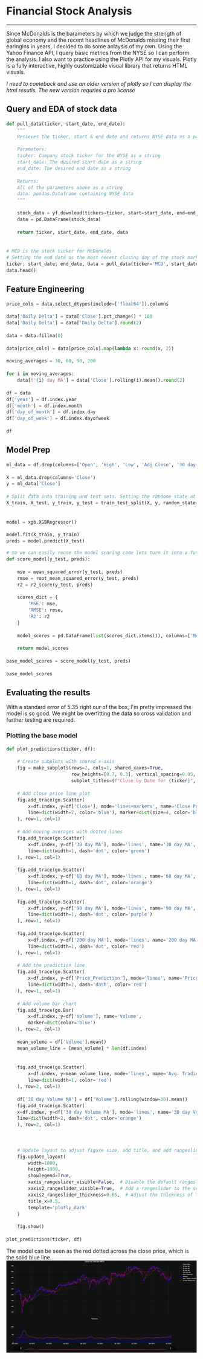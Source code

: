 # Financial Stock Analysis

---
Since McDonalds is the barameters by which we judge the strength of global economy and the recent headlines of McDonalds missing their first earingins in years, I decided to do some anlaysis of my own. Using the Yahoo Finance API, I query basic metrics from the NYSE so I can perform the analysis. I also want to practice using the Plotly API for my visuals. Plotly is a fully interactive, highly customizable visual library that returns HTML visuals.

*I need to comeback and use an older version of plotly so I can display the html resutls. The new version requries a pro license*

## Query and EDA of stock data

```python
def pull_data(ticker, start_date, end_date):
    """
    Recieves the ticker, start & end date and returns NYSE data as a pandas dataframe
    
    Parameters:
    ticker: Company stock ticker for the NYSE as a string
    start_date: The desired start date as a string
    end_date: The desired end date as a string

    Returns:
    All of the parameters above as a string
    data: pandas.Dataframe containing NYSE data
    """
    
    stock_data = yf.download(tickers=ticker, start=start_date, end=end_date)
    data = pd.DataFrame(stock_data)

    return ticker, start_date, end_date, data


# MCD is the stock ticker for McDonalds
# Setting the end date as the most recent closing day of the stock market
ticker, start_date, end_date, data = pull_data(ticker='MCD', start_date='2020-01-02', end_date=datetime.today().strftime('%Y-%m-%d'))
data.head()
```

## Feature Engineering
```python
price_cols = data.select_dtypes(include=['float64']).columns

data['Daily Delta'] = data['Close'].pct_change() * 100
data['Daily Delta'] = data['Daily Delta'].round(2)

data = data.fillna(0)

data[price_cols] = data[price_cols].map(lambda x: round(x, 2))

moving_averages = 30, 60, 90, 200

for i in moving_averages:
    data[f'{i} day MA'] = data['Close'].rolling(i).mean().round(2)

df = data
df['year'] = df.index.year
df['month'] = df.index.month
df['day_of_month'] = df.index.day
df['day_of_week'] = df.index.dayofweek

df
```

## Model Prep

```python
ml_data = df.drop(columns=['Open', 'High', 'Low', 'Adj Close', '30 day MA', '60 day MA', '90 day MA', '200 day MA'])

X = ml_data.drop(columns='Close')
y = ml_data['Close']

# Split data into training and test sets. Setting the randome state at 42 for reproducability and setting the standard test size
X_train, X_test, y_train, y_test = train_test_split(X, y, random_state=42, test_size=0.2)


model = xgb.XGBRegressor()

model.fit(X_train, y_train)
preds = model.predict(X_test)
```

```python
# So we can easily reuse the model scoring code lets turn it into a function
def score_model(y_test, preds):
    
    mse = mean_squared_error(y_test, preds)
    rmse = root_mean_squared_error(y_test, preds)
    r2 = r2_score(y_test, preds)

    scores_dict = {
        'MSE': mse,
        'RMSE': rmse,
        'R2': r2
    }

    model_scores = pd.DataFrame(list(scores_dict.items()), columns=['Metric', 'Score'])

    return model_scores

base_model_scores = score_model(y_test, preds)

base_model_scores
```

## Evaluating the results

With a standard error of 5.35 right our of the box, I'm pretty impressed the model is so good. We might be overfitting the data so cross validation and further testing are required.

### Plotting the base model

```python
def plot_predictions(ticker, df):

    # Create subplots with shared x-axis
    fig = make_subplots(rows=2, cols=1, shared_xaxes=True,
                        row_heights=[0.7, 0.3], vertical_spacing=0.05,
                        subplot_titles=(f"Close by Date for {ticker}", "Volume"))

    # Add close price line plot
    fig.add_trace(go.Scatter(
        x=df.index, y=df['Close'], mode='lines+markers', name='Close Price',
        line=dict(width=2, color='blue'), marker=dict(size=4, color='blue')
    ), row=1, col=1)

    # Add moving averages with dotted lines
    fig.add_trace(go.Scatter(
        x=df.index, y=df['30 day MA'], mode='lines', name='30 day MA',
        line=dict(width=1, dash='dot', color='green')
    ), row=1, col=1)

    fig.add_trace(go.Scatter(
        x=df.index, y=df['60 day MA'], mode='lines', name='60 day MA',
        line=dict(width=1, dash='dot', color='orange')
    ), row=1, col=1)

    fig.add_trace(go.Scatter(
        x=df.index, y=df['90 day MA'], mode='lines', name='90 day MA',
        line=dict(width=1, dash='dot', color='purple')
    ), row=1, col=1)

    fig.add_trace(go.Scatter(
        x=df.index, y=df['200 day MA'], mode='lines', name='200 day MA',
        line=dict(width=1, dash='dot', color='red')
    ), row=1, col=1)

    # Add the prediction line
    fig.add_trace(go.Scatter(
        x=df.index, y=df['Price_Prediction'], mode='lines', name='Price Prediction',
        line=dict(width=2, dash='dash', color='red')
    ), row=1, col=1)

    # Add volume bar chart
    fig.add_trace(go.Bar(
        x=df.index, y=df['Volume'], name='Volume',
        marker=dict(color='blue')
    ), row=2, col=1)
    
    mean_volume = df['Volume'].mean()
    mean_volume_line = [mean_volume] * len(df.index)
    

    fig.add_trace(go.Scatter(
        x=df.index, y=mean_volume_line, mode='lines', name='Avg. Trading Volume',
        line=dict(width=1, color='red')
    ), row=2, col=1)

    df['30 day Volume MA'] = df['Volume'].rolling(window=30).mean()
    fig.add_trace(go.Scatter(
    x=df.index, y=df['30 day Volume MA'], mode='lines', name='30 day Volume MA',
    line=dict(width=2, dash='dot', color='orange')
    ), row=2, col=1)



    # Update layout to adjust figure size, add title, and add rangeslider
    fig.update_layout(
        width=1800,
        height=1000,
        showlegend=True,
        xaxis_rangeslider_visible=False,  # Disable the default rangeslider
        xaxis2_rangeslider_visible=True,  # Add a rangeslider to the second x-axis
        xaxis2_rangeslider_thickness=0.05,  # Adjust the thickness of the rangeslider
        title_x=0.5,
        template='plotly_dark'
    )

    fig.show()

plot_predictions(ticker, df)
```
The model can be seen as the red dotted across the close price, which is the solid blue line.
![alt text](resources/plotting_base_model.png)
